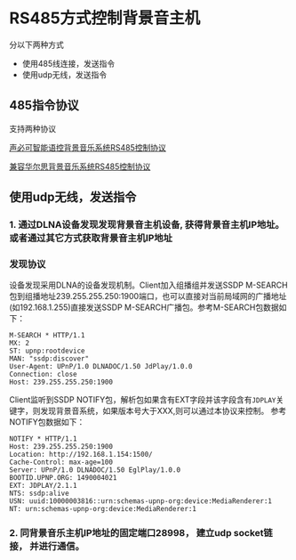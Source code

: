 

# RS485方式控制背景音主机
分以下两种方式
  -  使用485线连接，发送指令
  -  使用udp无线，发送指令

## 485指令协议
支持两种协议

[声必可智能语控背景音乐系统RS485控制协议](./files/声必可智能语控背景音乐系统RS485控制协议.pdf)

[兼容华尔思背景音乐系统RS485控制协议](./files/兼容华尔思背景音乐系统RS485控制协议.pdf)


## 使用udp无线，发送指令
### 1. 通过DLNA设备发现发现背景音主机设备, 获得背景音主机IP地址。或者通过其它方式获取背景音主机IP地址
### 发现协议

设备发现采用DLNA的设备发现机制。Client加入组播组并发送SSDP M-SEARCH包到组播地址239.255.255.250:1900端口，也可以直接对当前局域网的广播地址(如192.168.1.255)直接发送SSDP M-SEARCH广播包。参考M-SEARCH包数据如下：
```
M-SEARCH * HTTP/1.1
MX: 2
ST: upnp:rootdevice
MAN: "ssdp:discover"
User-Agent: UPnP/1.0 DLNADOC/1.50 JdPlay/1.0.0
Connection: close
Host: 239.255.255.250:1900
```

Client监听到SSDP NOTIFY包，解析包如果含有EXT字段并该字段含有`JDPLAY`关键字，则发现背景音系统，如果版本号大于XXX,则可以通过本协议来控制。 参考NOTIFY包数据如下：
```
NOTIFY * HTTP/1.1
Host: 239.255.255.250:1900
Location: http://192.168.1.154:1500/
Cache-Control: max-age=100
Server: UPnP/1.0 DLNADOC/1.50 EglPlay/1.0.0
BOOTID.UPNP.ORG: 1490004021
EXT: JDPLAY/2.1.1
NTS: ssdp:alive
USN: uuid:10000003816::urn:schemas-upnp-org:device:MediaRenderer:1
NT: urn:schemas-upnp-org:device:MediaRenderer:1
```
### 2. 同背景音乐主机IP地址的固定端口28998， 建立udp socket链接， 并进行通信。
